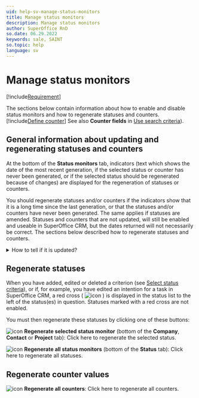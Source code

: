 ```yaml
---
uid: help-sv-manage-status-monitors
title: Manage status monitors
description: Manage status monitors
author: SuperOffice RnD
so.date: 06.29.2022
keywords: sale, SAINT
so.topic: help
language: sv
---
```


# Manage status monitors

[!include[Requirement](../includes/note-saint-req.md)]

The sections below contain information about how to enable and disable status monitors and how to regenerate statuses and counters. [!include[Define counter](../../../learn/includes/def-counter.md)] See also **Counter fields** in [Use search criteria][1]).

## General information about updating and regenerating statuses and counters

At the bottom of the **Status monitors** tab, indicators (text which shows the date of the most recent generation, if the selected status or counter has never been generated, or if the selected status should be regenerated because of changes) are displayed for the regeneration of statuses or counters.

You should regenerate statuses and/or counters if the indicators show that it is a long time since the last generation, or that the statuses and/or counters have never been generated. The same applies if statuses are amended. Statuses and counters that are not updated, will still be enabled and useable in SuperOffice CRM, but the dates returned will not necessarily be correct. The sections below described how to regenerate statuses and counters.

<details><summary>How to tell if it is updated?</summary>

If an item is not updated, it is shown as ![icon][img1] (statuses) and ![icon][img3] / ![icon][img4] / ![icon][img5] (counters) in SuperOffice CRM.
</details>

## Regenerate statuses

When you have added, edited or deleted a criterion (see [Select status criteria][2]), or if, for example, you have edited an intention for a task in SuperOffice CRM, a red cross ( ![icon][img6] ) is displayed in the status list to the left of the status(es) in question. Statuses marked with a red cross are not enabled.

You must then regenerate these statuses by clicking one of these buttons:

![icon][img2] **Regenerate selected status monitor** (bottom of the **Company**, **Contact** or **Project** tab): Click here to regenerate the selected status.

![icon][img2] **Regenerate all status monitors** (bottom of the **Status** tab): Click here to regenerate all statuses.

## Regenerate counter values

![icon][img2] **Regenerate all counters**: Click here to regenerate all counters.

<!-- Referenced links -->
[1]: ../../../../admin/options/learn/using-search-criteria.md
[2]: select-status-criteria.md

<!-- Referenced images -->
[img1]: ../../../../../media/icons/admin/status-inactive.bmp
[img2]: ../../../../../media/icons/arrow-right.png
[img3]: ../../../../../media/icons/admin/saint-counter-company-dis.bmp
[img4]: ../../../../../media/icons/admin/saint-counter-project-dis.bmp
[img5]: ../../../../../media/icons/admin/saint-counter-sale-disabled.bmp
[img6]: ../../../../../media/icons/admin/red-x.bmp


